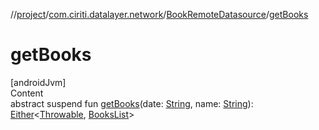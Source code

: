 //[project](../../index.md)/[com.ciriti.datalayer.network](../index.md)/[BookRemoteDatasource](index.md)/[getBooks](get-books.md)



# getBooks  
[androidJvm]  
Content  
abstract suspend fun [getBooks](get-books.md)(date: [String](https://kotlinlang.org/api/latest/jvm/stdlib/kotlin/-string/index.html), name: [String](https://kotlinlang.org/api/latest/jvm/stdlib/kotlin/-string/index.html)): [Either]()<[Throwable](https://kotlinlang.org/api/latest/jvm/stdlib/kotlin/-throwable/index.html), [BooksList](../-books-list/index.md)>  



